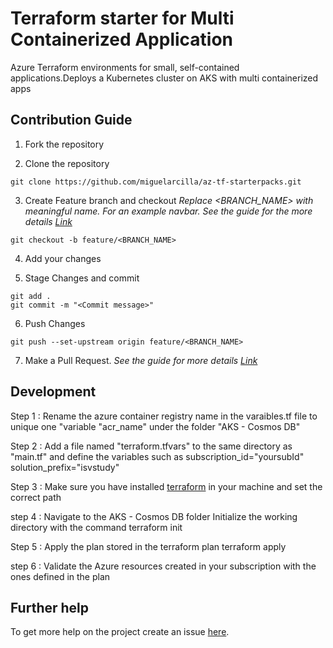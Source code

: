 # Terraform starter for Multi Containerized Application

Azure Terraform environments for small, self-contained applications.Deploys a Kubernetes cluster on AKS with multi containerized apps


## Contribution Guide

1. Fork the repository

2. Clone the repository

```
git clone https://github.com/miguelarcilla/az-tf-starterpacks.git
```

3. Create Feature branch and checkout
   _Replace <BRANCH_NAME> with meaningful name. For an example navbar. See the guide for the more details [Link](https://www.atlassian.com/git/tutorials/comparing-workflows/feature-branch-workflow)_

```
git checkout -b feature/<BRANCH_NAME>
```

4. Add your changes

5. Stage Changes and commit

```
git add .
git commit -m "<Commit message>"
```

6. Push Changes

```
git push --set-upstream origin feature/<BRANCH_NAME>
```

7. Make a Pull Request.
   _See the guide for more details [Link](https://docs.github.com/en/free-pro-team@latest/github/collaborating-with-issues-and-pull-requests/creating-a-pull-request)_


## Development 

Step 1 : Rename the azure container registry name in the varaibles.tf file to unique one "variable "acr_name" under the folder "AKS - Cosmos DB"

Step 2 : Add a file named "terraform.tfvars" to the same directory as "main.tf" and define the variables such as
subscription_id="yoursubId"
solution_prefix="isvstudy"

Step 3 : Make sure you have installed  [terraform](https://learn.hashicorp.com/tutorials/terraform/install-cli) in your machine and set the correct path

step 4 : Navigate to the AKS - Cosmos DB folder Initialize the working directory with the command
terraform init

Step 5 : Apply the plan stored in the terraform plan
terraform apply

step 6 : Validate the Azure resources created in your subscription with the ones defined in the plan

## Further help

To get more help on the project create an issue [here](https://github.com/miguelarcilla/az-tf-starterpacks/issues).

